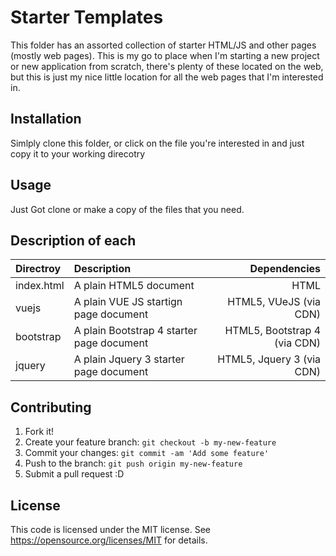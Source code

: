 # Starter Templates
This folder has an assorted collection of starter HTML/JS and other pages (mostly web pages). 
This is my go to place when I'm starting a new project or new application from scratch, there's
plenty of these located on the web, but this is just my nice little location for all the web pages
that I'm interested in.


## Installation

Simlply clone this folder, or click on the file you're interested in and just copy it to your working direcotry

## Usage

Just Got clone or make a copy   of the files  that you need.

## Description of each
| Directroy                   | Description   | Dependencies  |
| :-------------------------- |:------------- | -----:|
| index.html  | A plain HTML5 document  | HTML  |
| vuejs       | A plain VUE JS startign page  document     |  HTML5, VUeJS (via CDN)  |
| bootstrap   | A plain Bootstrap 4 starter page   document     |  HTML5, Bootstrap 4  (via CDN)  |
| jquery      | A plain Jquery 3 starter page   document     |  HTML5, Jquery 3   (via CDN)  |
	 
## Contributing
1. Fork it!
2. Create your feature branch: `git checkout -b my-new-feature`
3. Commit your changes: `git commit -am 'Add some feature'`
4. Push to the branch: `git push origin my-new-feature`
5. Submit a pull request :D

## License
This code  is licensed under the MIT license. See https://opensource.org/licenses/MIT  for details.
